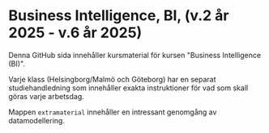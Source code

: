 # Business Intelligence, BI, (v.2 år 2025 - v.6 år 2025)
Denna GitHub sida innehåller kursmaterial för kursen "Business Intelligence (BI)".

Varje klass (Helsingborg/Malmö och Göteborg) har en separat studiehandledning som innehåller exakta instruktioner för vad som skall göras varje arbetsdag.

Mappen `extramaterial` innehåller en intressant genomgång av datamodellering.